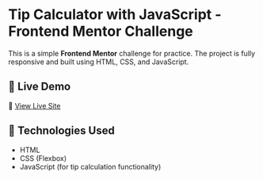 # Tip Calculator with JavaScript - Frontend Mentor Challenge

This is a simple **Frontend Mentor** challenge for practice. The project is fully responsive and built using HTML, CSS, and JavaScript.

## 🚀 Live Demo
🔗 [View Live Site](https://amitfrontend.github.io/Tip-Calculator-with-js/)

## 📌 Technologies Used
- HTML
- CSS (Flexbox)
- JavaScript (for tip calculation functionality)
